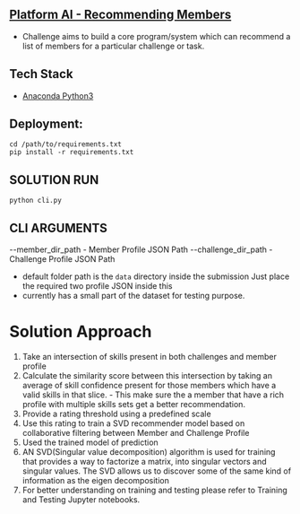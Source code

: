 ## [Platform AI - Recommending Members](https://www.topcoder.com/challenges/340ebf70-3031-49f0-a080-40a0a0fe5296?tab=details)
- Challenge aims to build a core program/system which can recommend a list of members for a particular challenge or task.

## Tech Stack
- [Anaconda Python3](https://www.anaconda.com/distribution/)

## Deployment:
```CMD
cd /path/to/requirements.txt
pip install -r requirements.txt
```

## SOLUTION RUN
```CMD
python cli.py
```

## CLI ARGUMENTS 
--member_dir_path - Member Profile JSON Path
--challenge_dir_path - Challenge Profile JSON Path

- default folder path is the `data` directory inside the submission Just place the required two profile JSON inside this
- currently has a small part of the dataset for testing purpose.

# Solution Approach
1. Take an intersection of skills present in both challenges and member profile
2. Calculate the similarity score between this intersection by taking an average of skill confidence present for those members which have a valid skills in that slice. - This make sure the a member that have a rich profile with multiple skills sets get a better recommendation.
3. Provide a rating threshold using a predefined scale
4. Use this rating to train a SVD recommender model based on collaborative filtering between Member and Challenge Profile
5. Used the trained model of prediction
6. AN SVD(Singular value decomposition) algorithm is used for training that provides a way to factorize a matrix, into singular vectors and singular values. The SVD allows us to discover some of the same kind of information as the eigen decomposition
7. For better understanding on training and testing please refer to Training and Testing Jupyter notebooks.